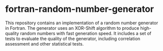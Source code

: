 # fortran-random-number-generator
This repository contains an implementation of a random number generator in Fortran. The generator uses an XOR-Shift algorithm to produce high-quality random numbers with fast generation speed. It includes a set of tests to evaluate the quality of the generator, including correlation assessment and other statistical tests.

